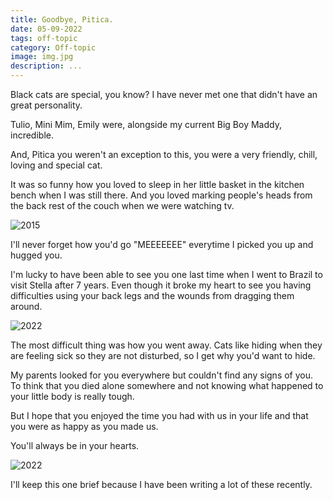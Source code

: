 ```yaml
---
title: Goodbye, Pitica.
date: 05-09-2022
tags: off-topic
category: Off-topic
image: img.jpg
description: ...
---
```


Black cats are special, you know? I have never met one that didn't have an great personality.

Tulio, Mini Mim, Emily were, alongside my current Big Boy Maddy, incredible.

And, Pitica you weren't an exception to this, you were a very friendly, chill, loving and special cat.

It was so funny how you loved to sleep in her little basket in the kitchen bench when I was still there. And you loved marking people's heads from the back rest of the couch when we were watching tv.

![2015](/contents/posts/05-09-2022-goodbye-pitica/WP_20150215_001.jpg)

I'll never forget how you'd go "MEEEEEEE" everytime I picked you up and hugged you.

I'm lucky to have been able to see you one last time when I went to Brazil to visit Stella after 7 years. Even though it broke my heart to see you having difficulties using your back legs and the wounds from dragging them around.

![2022](/contents/posts/05-09-2022-goodbye-pitica/20220618_132520.jpg)

The most difficult thing was how you went away. Cats like hiding when they are feeling sick so they are not disturbed, so I get why you'd want to hide.

My parents looked for you everywhere but couldn't find any signs of you. To think that you died alone somewhere and not knowing what happened to your little body is really tough.

But I hope that you enjoyed the time you had with us in your life and that you were as happy as you made us.

You'll always be in your hearts.

![2022](/contents/posts/05-09-2022-goodbye-pitica/20220617_002832.jpg)

I'll keep this one brief because I have been writing a lot of these recently.
